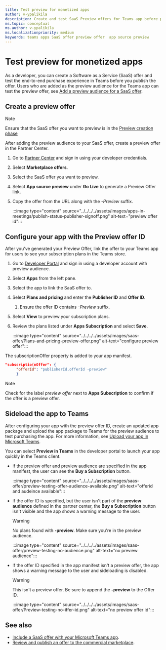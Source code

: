 ```yaml
---
title: Test preview for monetized apps 
author: v-ypalikila
description: Create and test SaaS Preview offers for Teams app before pushing the offer live.
ms.topic: conceptual
ms.author: v-ypalikila
ms.localizationpriority: medium
keywords: teams apps SaaS offer preview offer  app source preview
---
```


# Test preview for monetized apps

As a developer, you can create a Software as a Service (SaaS) offer and test the end-to-end purchase experience in Teams before you publish the offer. Users who are added as the preview audience for the Teams app can test the preview offer, see [Add a preview audience for a SaaS offer](/azure/marketplace/create-new-saas-offer-preview).

## Create a preview offer

>[!NOTE]
> Ensure that the SaaS offer you want to preview is in the [Preview creation phase](/azure/marketplace/review-publish-offer)

After adding the preview audience to your SaaS offer, create a preview offer in the Partner Center.

1. Go to [Partner Center](https://go.microsoft.com/fwlink/?linkid=2166002) and sign in using your developer credentials.
1. Select **Marketplace offers**.
1. Select the SaaS offer you want to preview.
1. Select **App source preview** under **Go Live** to generate a Preview Offer link.
1. Copy the offer from the URL along with the *-Preview* suffix.

    :::image type="content" source="../../../../assets/images/apps-in-meetings/publish-status-publisher-signoff.png" alt-text="preview offer id":::

## Configure your app with the Preview offer ID

After you've generated your Preview Offer, link the offer to your Teams app for users to see your subscription plans in the Teams store.

1. Go to [Developer Portal](https://dev.teams.microsoft.com/) and sign in using a developer account with preview audience.
1. Select **Apps** from the left pane.
1. Select the app to link the SaaS offer to.
1. Select **Plans and pricing** and enter the **Publisher ID** and **Offer ID**.
    1. Ensure the offer ID contains *-Preview* suffix.
1. Select **View** to preview your subscription plans.
1. Review the plans listed under **Apps Subscription** and select **Save**.

    :::image type="content" source="../../../../assets/images/saas-offer/Plans-and-pricing-preview-offer.png" alt-text="configure preview offer":::

The subscriptionOffer property is added to your app manifest.

```json
"subscriptio(nOffer": {
     "offerId": "publisherId.offerId -preview"  
     }
```

>[!NOTE]
> Check for the label *preview offer* next to **Apps Subscription** to confirm if the offer is a preview offer.

## Sideload the app to Teams

After configuring your app with the preview offer ID, create an updated app package and upload the app package to Teams for the preview audience to test purchasing the app. For more information, see [Upload your app in Microsoft Teams](/concepts/deploy-and-publish/apps-upload).
 
You can select **Preview in Teams** in the developer portal to launch your app quickly in the Teams client.

* If the preview offer and preview audience are specified in the app manifest, the user can see the **Buy a Subscription** button.

    :::image type="content" source="../../../../assets/images/saas-offer/preview-testing-offer-audience-available.png" alt-text="offerid and audeince available":::

* If the offer ID is specified, but the user isn't part of the **preview audience** defined in the partner center, the **Buy a Subscription** button isn't visible and the app shows a warning message to the user.

    >[!WARNING]
    > No plans found with **-preview**. Make sure you're in the preview audience.

    :::image type="content" source="../../../../assets/images/saas-offer/preview-testing-no-audience.png" alt-text="no preview audience":::

* If the offer ID specified in the app manifest isn't a preview offer, the app shows a warning message to the user and sideloading is disabled.

    >[!WARNING]
    > This isn't a preview offer. Be sure to append the **-preview** to the Offer ID.

    :::image type="content" source="../../../../assets/images/saas-offer/Preview-testing-no-iffer-id.png" alt-text="no preview offer id":::

## See also

* [Include a SaaS offer with your Microsoft Teams app](include-saas-offer.md).
* [Review and publish an offer to the commercial marketplace](/azure/marketplace/review-publish-offer#validation-and-publishing-steps).
